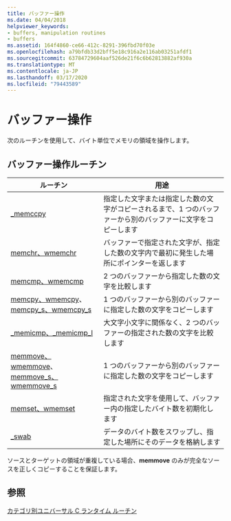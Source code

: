 ```yaml
---
title: バッファー操作
ms.date: 04/04/2018
helpviewer_keywords:
- buffers, manipulation routines
- buffers
ms.assetid: 164f4860-ce66-412c-8291-396fbd70f03e
ms.openlocfilehash: a79bfdb33d2bff5e18c916a2e116ab03251afdf1
ms.sourcegitcommit: 63784729604aaf526de21f6c6b62813882af930a
ms.translationtype: MT
ms.contentlocale: ja-JP
ms.lasthandoff: 03/17/2020
ms.locfileid: "79443589"
---
```

# <a name="buffer-manipulation"></a>バッファー操作

次のルーチンを使用して、バイト単位でメモリの領域を操作します。

## <a name="buffer-manipulation-routines"></a>バッファー操作ルーチン

|ルーチン|用途|
|-------------|---------|
|[_memccpy](../c-runtime-library/reference/memccpy.md)|指定した文字または指定した数の文字がコピーされるまで、1 つのバッファーから別のバッファーに文字をコピーします|
|[memchr、wmemchr](../c-runtime-library/reference/memchr-wmemchr.md)|バッファーで指定された文字が、指定した数の文字内で最初に発生した場所にポインターを返します|
|[memcmp、wmemcmp](../c-runtime-library/reference/memcmp-wmemcmp.md)|2 つのバッファーから指定した数の文字を比較します|
|[memcpy、wmemcpy](../c-runtime-library/reference/memcpy-wmemcpy.md)、[memcpy_s、wmemcpy_s](../c-runtime-library/reference/memcpy-s-wmemcpy-s.md)|1 つのバッファーから別のバッファーに指定した数の文字をコピーします|
|[_memicmp、_memicmp_l](../c-runtime-library/reference/memicmp-memicmp-l.md)|大文字小文字に関係なく、2 つのバッファーの指定された数の文字を比較します|
|[memmove、wmemmove](../c-runtime-library/reference/memmove-wmemmove.md)、[memmove_s、wmemmove_s](../c-runtime-library/reference/memmove-s-wmemmove-s.md)|1 つのバッファーから別のバッファーに指定した数の文字をコピーします|
|[memset、wmemset](../c-runtime-library/reference/memset-wmemset.md)|指定された文字を使用して、バッファー内の指定したバイト数を初期化します|
|[_swab](../c-runtime-library/reference/swab.md)|データのバイト数をスワップし、指定した場所にそのデータを格納します|

ソースとターゲットの領域が重複している場合、**memmove** のみが完全なソースを正しくコピーすることを保証します。

## <a name="see-also"></a>参照

[カテゴリ別ユニバーサル C ランタイム ルーチン](../c-runtime-library/run-time-routines-by-category.md)
